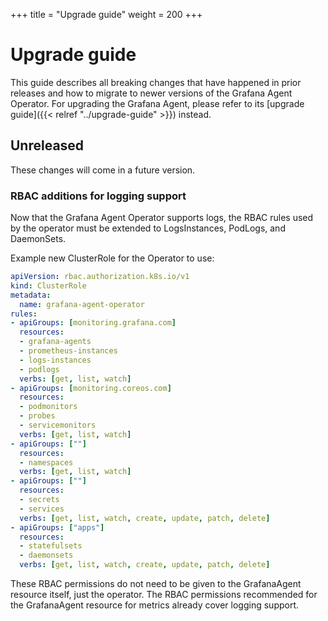 +++
title = "Upgrade guide"
weight = 200
+++

# Upgrade guide

This guide describes all breaking changes that have happened in prior releases
and how to migrate to newer versions of the Grafana Agent Operator. For
upgrading the Grafana Agent, please refer to its
[upgrade guide]({{< relref "../upgrade-guide" >}}) instead.

## Unreleased

These changes will come in a future version.

### RBAC additions for logging support

Now that the Grafana Agent Operator supports logs, the RBAC rules used by
the operator must be extended to LogsInstances, PodLogs, and DaemonSets.

Example new ClusterRole for the Operator to use:

```yaml
apiVersion: rbac.authorization.k8s.io/v1
kind: ClusterRole
metadata:
  name: grafana-agent-operator
rules:
- apiGroups: [monitoring.grafana.com]
  resources:
  - grafana-agents
  - prometheus-instances
  - logs-instances
  - podlogs
  verbs: [get, list, watch]
- apiGroups: [monitoring.coreos.com]
  resources:
  - podmonitors
  - probes
  - servicemonitors
  verbs: [get, list, watch]
- apiGroups: [""]
  resources:
  - namespaces
  verbs: [get, list, watch]
- apiGroups: [""]
  resources:
  - secrets
  - services
  verbs: [get, list, watch, create, update, patch, delete]
- apiGroups: ["apps"]
  resources:
  - statefulsets
  - daemonsets
  verbs: [get, list, watch, create, update, patch, delete]
```

These RBAC permissions do not need to be given to the GrafanaAgent resource
itself, just the operator. The RBAC permissions recommended for the GrafanaAgent
resource for metrics already cover logging support.
